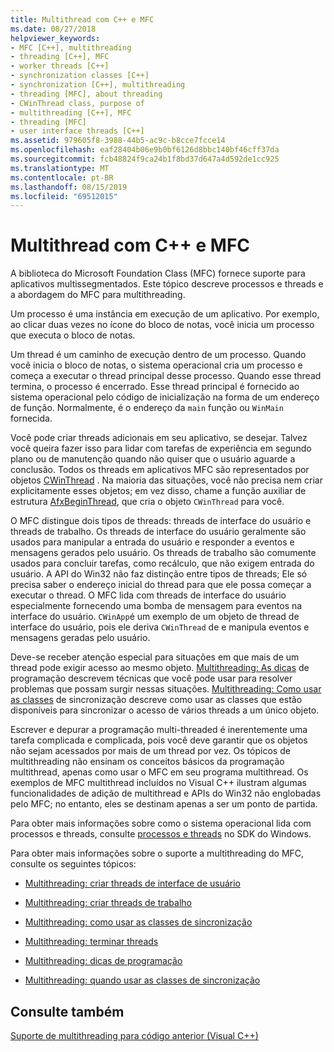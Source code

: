 ```yaml
---
title: Multithread com C++ e MFC
ms.date: 08/27/2018
helpviewer_keywords:
- MFC [C++], multithreading
- threading [C++], MFC
- worker threads [C++]
- synchronization classes [C++]
- synchronization [C++], multithreading
- threading [MFC], about threading
- CWinThread class, purpose of
- multithreading [C++], MFC
- threading [MFC]
- user interface threads [C++]
ms.assetid: 979605f8-3988-44b5-ac9c-b8cce7fcce14
ms.openlocfilehash: eaf28404b06e9b0bf6126d8bbc140bf46cff37da
ms.sourcegitcommit: fcb48824f9ca24b1f8bd37d647a4d592de1cc925
ms.translationtype: MT
ms.contentlocale: pt-BR
ms.lasthandoff: 08/15/2019
ms.locfileid: "69512015"
---
```

# <a name="multithreading-with-c-and-mfc"></a>Multithread com C++ e MFC

A biblioteca do Microsoft Foundation Class (MFC) fornece suporte para aplicativos multissegmentados. Este tópico descreve processos e threads e a abordagem do MFC para multithreading.

Um processo é uma instância em execução de um aplicativo. Por exemplo, ao clicar duas vezes no ícone do bloco de notas, você inicia um processo que executa o bloco de notas.

Um thread é um caminho de execução dentro de um processo. Quando você inicia o bloco de notas, o sistema operacional cria um processo e começa a executar o thread principal desse processo. Quando esse thread termina, o processo é encerrado. Esse thread principal é fornecido ao sistema operacional pelo código de inicialização na forma de um endereço de função. Normalmente, é o endereço da `main` função ou `WinMain` fornecida.

Você pode criar threads adicionais em seu aplicativo, se desejar. Talvez você queira fazer isso para lidar com tarefas de experiência em segundo plano ou de manutenção quando não quiser que o usuário aguarde a conclusão. Todos os threads em aplicativos MFC são representados por objetos [CWinThread](../mfc/reference/cwinthread-class.md) . Na maioria das situações, você não precisa nem criar explicitamente esses objetos; em vez disso, chame a função auxiliar de estrutura [AfxBeginThread](../mfc/reference/application-information-and-management.md#afxbeginthread), que cria o objeto `CWinThread` para você.

O MFC distingue dois tipos de threads: threads de interface do usuário e threads de trabalho. Os threads de interface do usuário geralmente são usados para manipular a entrada do usuário e responder a eventos e mensagens gerados pelo usuário. Os threads de trabalho são comumente usados para concluir tarefas, como recálculo, que não exigem entrada do usuário. A API do Win32 não faz distinção entre tipos de threads; Ele só precisa saber o endereço inicial do thread para que ele possa começar a executar o thread. O MFC lida com threads de interface do usuário especialmente fornecendo uma bomba de mensagem para eventos na interface do usuário. `CWinApp`é um exemplo de um objeto de thread de interface do usuário, pois ele deriva `CWinThread` de e manipula eventos e mensagens geradas pelo usuário.

Deve-se receber atenção especial para situações em que mais de um thread pode exigir acesso ao mesmo objeto. [Multithreading: As dicas](multithreading-programming-tips.md) de programação descrevem técnicas que você pode usar para resolver problemas que possam surgir nessas situações. [Multithreading: Como usar as classes](multithreading-how-to-use-the-synchronization-classes.md) de sincronização descreve como usar as classes que estão disponíveis para sincronizar o acesso de vários threads a um único objeto.

Escrever e depurar a programação multi-threaded é inerentemente uma tarefa complicada e complicada, pois você deve garantir que os objetos não sejam acessados por mais de um thread por vez. Os tópicos de multithreading não ensinam os conceitos básicos da programação multithread, apenas como usar o MFC em seu programa multithread. Os exemplos de MFC multithread incluídos no Visual C++ ilustram algumas funcionalidades de adição de multithread e APIs do Win32 não englobadas pelo MFC; no entanto, eles se destinam apenas a ser um ponto de partida.

Para obter mais informações sobre como o sistema operacional lida com processos e threads, consulte [processos e threads](/windows/win32/ProcThread/processes-and-threads) no SDK do Windows.

Para obter mais informações sobre o suporte a multithreading do MFC, consulte os seguintes tópicos:

- [Multithreading: criar threads de interface de usuário](multithreading-creating-user-interface-threads.md)

- [Multithreading: criar threads de trabalho](multithreading-creating-worker-threads.md)

- [Multithreading: como usar as classes de sincronização](multithreading-how-to-use-the-synchronization-classes.md)

- [Multithreading: terminar threads](multithreading-terminating-threads.md)

- [Multithreading: dicas de programação](multithreading-programming-tips.md)

- [Multithreading: quando usar as classes de sincronização](multithreading-when-to-use-the-synchronization-classes.md)

## <a name="see-also"></a>Consulte também

[Suporte de multithreading para código anterior (Visual C++)](multithreading-support-for-older-code-visual-cpp.md)
